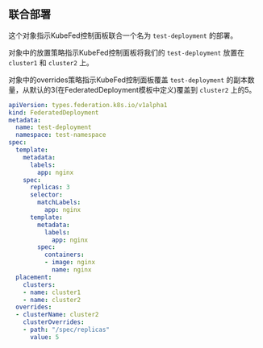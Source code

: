 ## 联合部署

这个对象指示KubeFed控制面板联合一个名为 ``test-deployment`` 的部署。

对象中的放置策略指示KubeFed控制面板将我们的 ``test-deployment`` 放置在 ``cluster1`` 和 ``cluster2`` 上。

对象中的overrides策略指示KubeFed控制面板覆盖 ``test-deployment`` 的副本数量，从默认的3(在FederatedDeployment模板中定义)覆盖到 ``cluster2`` 上的5。

```yaml
apiVersion: types.federation.k8s.io/v1alpha1
kind: FederatedDeployment
metadata:
  name: test-deployment
  namespace: test-namespace
spec:
  template:
    metadata:
      labels:
        app: nginx
    spec:
      replicas: 3
      selector:
        matchLabels:
          app: nginx
      template:
        metadata:
          labels:
            app: nginx
        spec:
          containers:
          - image: nginx
            name: nginx
  placement:
    clusters:
    - name: cluster1
    - name: cluster2
  overrides:
  - clusterName: cluster2
    clusterOverrides:
    - path: "/spec/replicas"
      value: 5
```